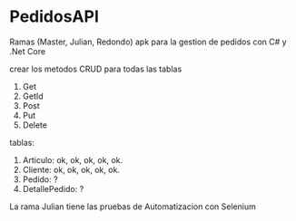 # PedidosAPI
Ramas (Master, Julian, Redondo)
apk para la gestion de pedidos con C# y .Net Core

crear los metodos CRUD para todas las tablas
1. Get
2. GetId
3. Post
4. Put
5. Delete

tablas:
1. Articulo: ok, ok, ok, ok, ok.
2. Cliente: ok, ok, ok, ok, ok.
3. Pedido: ?
4. DetallePedido: ?

La rama Julian tiene las pruebas de Automatizacion
con Selenium

